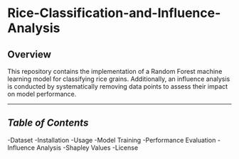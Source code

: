 # Rice-Classification-and-Influence-Analysis

## **Overview**
This repository contains the implementation of a Random Forest machine learning model for classifying rice grains. Additionally, an influence analysis is conducted by systematically removing data points to assess their impact on model performance.

---

## *Table of Contents*
-Dataset
-Installation
-Usage
-Model Training
-Performance Evaluation
-Influence Analysis
-Shapley Values
-License

